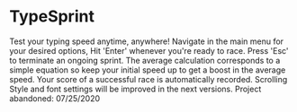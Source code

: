 # TypeSprint
Test your typing speed anytime, anywhere!
Navigate in the main menu for your desired options, Hit 'Enter' whenever you're ready to race.
Press 'Esc' to terminate an ongoing sprint.
The average calculation corresponds to a simple equation so keep your initial speed up to get a boost in the average speed. 
Your score of a successful race is automatically recorded.
Scrolling Style and font settings will be improved in the next versions.
Project abandoned: 07/25/2020
